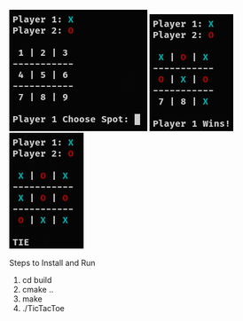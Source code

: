 ![Default Image](README-Images/Default.png) ![Winner Image](README-Images/Winner.png) ![TIE Image](README-Images/TIE.png)



Steps to Install and Run
1. cd build
2. cmake ..
3. make
4. ./TicTacToe
